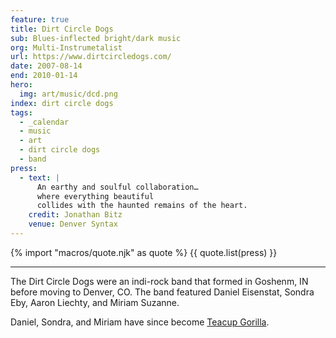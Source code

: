 ```yaml
---
feature: true
title: Dirt Circle Dogs
sub: Blues-inflected bright/dark music
org: Multi-Instrumetalist
url: https://www.dirtcircledogs.com/
date: 2007-08-14
end: 2010-01-14
hero:
  img: art/music/dcd.png
index: dirt circle dogs
tags:
  - _calendar
  - music
  - art
  - dirt circle dogs
  - band
press:
  - text: |
      An earthy and soulful collaboration…
      where everything beautiful
      collides with the haunted remains of the heart.
    credit: Jonathan Bitz
    venue: Denver Syntax
---
```


{% import "macros/quote.njk" as quote %}
{{ quote.list(press) }}

------

The Dirt Circle Dogs were an indi-rock band
that formed in Goshenm, IN
before moving to Denver, CO.
The band featured Daniel Eisenstat,
Sondra Eby,
Aaron Liechty,
and Miriam Suzanne.

Daniel, Sondra, and Miriam have since become
[Teacup Gorilla](/orgs/teacup-gorilla/).
